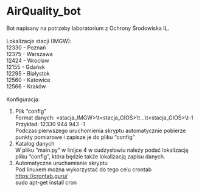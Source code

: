 # AirQuality_bot

Bot napisany na potrzeby laboratorium z Ochrony Środowiska IL. <br />
<br />
Lokalizacje stacji (IMGW):<br />
12330 - Poznań<br />
12375 - Warszawa<br />
12424 - Wrocław<br />
12155 - Gdańsk<br />
12295 - Białystok<br />
12560 - Katowice<br />
12566 - Kraków<br />
<br />
Konfiguracja:
1.  Plik “config” <br />
    Format danych: <stacja_IMGW>\t<stacja_GIOŚ>\t…\t<stacja_GIOŚ>\t-1 <br />
    Przykład: 12330	944	943	-1 <br />
    Podczas pierwszego uruchomienia skryptu automatycznie pobierze punkty pomiarowe i zapisze je do pliku “config” <br />
2.  Katalog danych<br />
    W pliku “main.py” w linijce 4 w cudzysłowiu należy podać lokalizację pliku “config”, która będzie także lokalizacją zapisu danych. <br />
3.  Automatyczne uruchamianie skryptu<br />
    Pod linuxem można wykorzystać do tego celu crontab <br />
    https://crontab.guru/ <br />
    sudo apt-get install cron <br />
